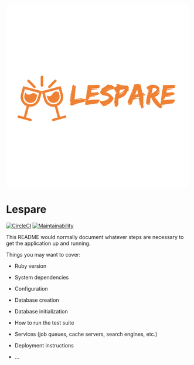 ![Lespare](https://github.com/Lespare/lespare-utility/blob/master/full-logo.jpg?raw=true)
# Lespare
[![CircleCI](https://circleci.com/gh/Lespare/lespare-backend.svg?style=svg)](https://circleci.com/gh/Lespare/lespare-backend)  [![Maintainability](https://api.codeclimate.com/v1/badges/984bad8dfe296ebd7701/maintainability)](https://codeclimate.com/github/Lespare/lespare-backend/maintainability)

This README would normally document whatever steps are necessary to get the
application up and running.

Things you may want to cover:

* Ruby version

* System dependencies

* Configuration

* Database creation

* Database initialization

* How to run the test suite

* Services (job queues, cache servers, search engines, etc.)

* Deployment instructions

* ...
